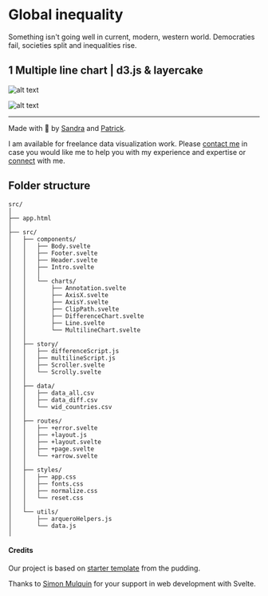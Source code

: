 # Global inequality

Something isn't going well in current, modern, western world. Democraties fail, societies split and inequalities rise.

## 1 Multiple line chart | d3.js & layercake

![alt text](<static/assets/Scrollytelling d3js and sevelte 1.png>)

![alt text](<static/assets/Scrollytelling d3js and sevelte 2.png>)

---

Made with :green_heart: by [Sandra](https://www.sandraviz.com) and [Patrick](https://www.linkedin.com/in/patrickwojda/).

I am available for freelance data visualization work. Please [contact me](https://www.sandraviz.com/contact) in case you would like me to help you with my experience and expertise or [connect](https://www.linkedin.com/in/sandradataviz/) with me.

## Folder structure

```
src/
│
├── app.html
│
├── src/
│   ├── components/
│   │   ├── Body.svelte
│   │   ├── Footer.svelte
│   │   ├── Header.svelte
│   │   ├── Intro.svelte
│   │   │
│   │   └── charts/
│   │       ├── Annotation.svelte
│   │       ├── AxisX.svelte
│   │       ├── AxisY.svelte
│   │       ├── ClipPath.svelte
│   │       ├── DifferenceChart.svelte
│   │       ├── Line.svelte
│   │       └── MultilineChart.svelte
│   │
│   ├── story/
│   │   ├── differenceScript.js
│   │   ├── multilineScript.js
│   │   ├── Scroller.svelte
│   │   └── Scrolly.svelte
│   │
│   ├── data/
│   │   ├── data_all.csv
│   │   ├── data_diff.csv
│   │   └── wid_countries.csv
│   │
│   ├── routes/
│   │   ├── +error.svelte
│   │   ├── +layout.js
│   │   ├── +layout.svelte
│   │   ├── +page.svelte
│   │   └── +arrow.svelte
│   │
│   ├── styles/
│   │   ├── app.css
│   │   ├── fonts.css
│   │   ├── normalize.css
│   │   └── reset.css
│   │
│   └── utils/
│       ├── arqueroHelpers.js
│       └── data.js
│

```




#### Credits

Our project is based on [starter template](https://github.com/the-pudding/svelte-starter) from the pudding.

Thanks to [Simon Mulquin](https://github.com/SimonMulquin) for your support in web development with Svelte.

